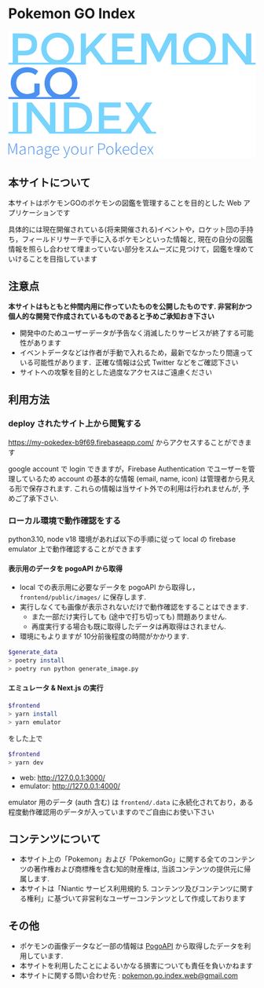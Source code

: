 # Pokemon GO Index

![logo](frontend/public/logo/TitleLogo.png)

## 本サイトについて

本サイトはポケモンGOのポケモンの図鑑を管理することを目的とした Web アプリケーションです

具体的には現在開催されている(将来開催される)イベントや，ロケット団の手持ち，フィールドリサーチで手に入るポケモンといった情報と,
現在の自分の図鑑情報を照らし合わせて埋まっていない部分をスムーズに見つけて，図鑑を埋めていけることを目指しています

## 注意点

**本サイトはもともと仲間内用に作っていたものを公開したものです. 非営利かつ個人的な開発で作成されているものであると予めご承知おき下さい**

- 開発中のためユーザーデータが予告なく消滅したりサービスが終了する可能性があります
- イベントデータなどは作者が手動で入れるため，最新でなかったり間違っている可能性があります．正確な情報は公式 Twitter などをご確認下さい
- サイトへの攻撃を目的とした過度なアクセスはご遠慮ください

## 利用方法

### deploy されたサイト上から閲覧する

<https://my-pokedex-b9f69.firebaseapp.com/> からアクセスすることができます

google account で login できますが，Firebase Authentication でユーザーを管理しているため account の基本的な情報 (email, name, icon) は管理者から見える形で保存されます.
これらの情報は当サイト外での利用は行われませんが, 予めご了承下さい.

### ローカル環境で動作確認をする

python3.10, node v18 環境があれば以下の手順に従って local の firebase emulator 上で動作確認することができます

#### 表示用のデータを pogoAPI から取得

- local での表示用に必要なデータを pogoAPI から取得し，`frontend/public/images/` に保存します.
- 実行しなくても画像が表示されないだけで動作確認をすることはできます.
  - また一部だけ実行しても (途中で打ち切っても) 問題ありません.
  - 再度実行する場合も既に取得したデータは再取得はされません.
- 環境にもよりますが 10分前後程度の時間がかかります.

```bash
$generate_data
> poetry install
> poetry run python generate_image.py
```

#### エミュレータ & Next.js の実行

```bash
$frontend
> yarn install
> yarn emulator
```

をした上で

```bash
$frontend
> yarn dev
```

- web: <http://127.0.0.1:3000/>
- emulator: <http://127.0.0.1:4000/>

emulator 用のデータ (auth 含む) は `frontend/.data` に永続化されており，ある程度動作確認用のデータが入っていますのでご自由にお使い下さい

## コンテンツについて

- 本サイト上の「Pokemon」および「PokemonGo」に関する全てのコンテンツの著作権および商標権を含む知的財産権は, 当該コンテンツの提供元に帰属します.
- 本サイトは「Niantic サービス利用規約 5. コンテンツ及びコンテンツに関する権利」に基づいて非営利なユーザーコンテンツとして作成しております

## その他

- ポケモンの画像データなど一部の情報は [PogoAPI](https://pogoapi.net/) から取得したデータを利用しています.
- 本サイトを利用したことによるいかなる損害についても責任を負いかねます
- 本サイトに関する問い合わせ先 : <pokemon.go.index.web@gmail.com>

